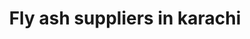 ---
title: "Fly ash suppliers in karachi"
url: /karachi/fly-ash-suppliers-in-karachi/
shop: wholesale
---